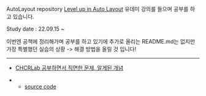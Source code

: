 AutoLayout repository
<a href="https://www.udemy.com/course/level-up-in-auto-layout/">Level up in Auto Layout</a> 유데미 강의를 들으며 공부를 하고 있습니다.

Study date : 22.09.15 ~ 

이번엔 공책에 정리해가며 공부를 하고 있기에 추가로 올리는 README.md는 없지만 가장 특별했던 실습의 상황 -> 해결 방법을 올릴 것 입니다!

---

- <a href="https://github.com/SHcommit/LearnMoreSwiftInUdemy/tree/master/AutoLayout/CHCRLab">CHCRLab 공부하면서 직면한 문제, 알게된 개념</a>

- - <a href="https://github.com/SHcommit/LearnMoreSwiftInUdemy/blob/master/AutoLayout/CHCRLab/CHCRLab/ViewController.swift">source code</a>
